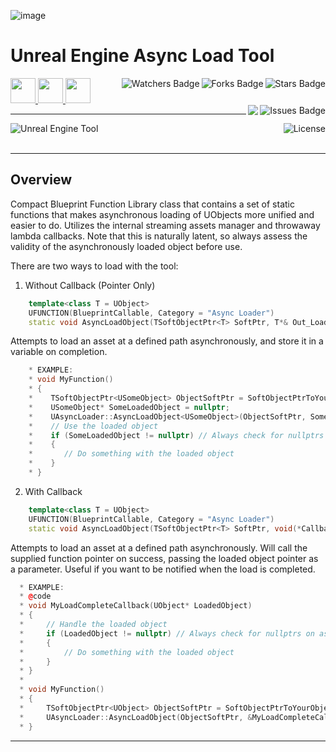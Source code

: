 ![image](https://user-images.githubusercontent.com/43964243/235778441-9dfb45ab-befd-480b-bc30-5eab5dc2efef.png)

# Unreal Engine Async Load Tool

<!-- Header Start -->
<a href = "https://docs.unrealengine.com/5.3/en-US/"> <img height="40" img width="40" src="https://cdn.simpleicons.org/unrealengine/white"> </a> 
<a href = "https://learn.microsoft.com/en-us/cpp/c-language"> <img height="40" img width="40" src="https://cdn.simpleicons.org/c"> </a>
<a href = "https://learn.microsoft.com/en-us/cpp/cpp-language"> <img height="40" img width="40" src="https://cdn.simpleicons.org/c++"> </a>
<img align="right" alt="Stars Badge" src="https://img.shields.io/github/stars/jdsherbert/Unreal-Engine-Async-Load-Tool?label=%E2%AD%90"/>
<img align="right" alt="Forks Badge" src="https://img.shields.io/github/forks/jdsherbert/Unreal-Engine-Async-Load-Tool?label=%F0%9F%8D%B4"/>
<img align="right" alt="Watchers Badge" src="https://img.shields.io/github/watchers/jdsherbert/Unreal-Engine-Async-Load-Tool?label=%F0%9F%91%81%EF%B8%8F"/>
<img align="right" alt="Issues Badge" src="https://img.shields.io/github/issues/jdsherbert/Unreal-Engine-Async-Load-Tool?label=%E2%9A%A0%EF%B8%8F"/>
<img align="right" src="https://hits.seeyoufarm.com/api/count/incr/badge.svg?url=https%3A%2F%2Fgithub.com%2FJDSherbert%2FUnreal-Engine-Async-Load-Tool%2Fhit-counter%2FREADME&count_bg=%2379C83D&title_bg=%23555555&labelColor=0E1128&title=🔍&style=for-the-badge">
<!-- Header End --> 

-----------------------------------------------------------------------

<a href="https://docs.unrealengine.com/5.3/en-US/"> 
  <img align="left" alt="Unreal Engine Tool" src="https://img.shields.io/badge/Unreal%20Engine%20Template-black?style=for-the-badge&logo=unrealengine&logoColor=white&color=black&labelColor=black"> </a>
  
<a href="https://choosealicense.com/licenses/mit/"> 
  <img align="right" alt="License" src="https://img.shields.io/badge/License%20:%20MIT-black?style=for-the-badge&logo=mit&logoColor=white&color=black&labelColor=black"> </a>
  
<br></br>

-----------------------------------------------------------------------
## Overview
Compact Blueprint Function Library class that contains a set of static functions that makes asynchronous loading of UObjects more unified and easier to do.
Utilizes the internal streaming assets manager and throwaway lambda callbacks.
Note that this is naturally latent, so always assess the validity of the asynchronously loaded object before use.

There are two ways to load with the tool:
1. Without Callback (Pointer Only)
```cpp
    template<class T = UObject>
    UFUNCTION(BlueprintCallable, Category = "Async Loader")
    static void AsyncLoadObject(TSoftObjectPtr<T> SoftPtr, T*& Out_LoadedObject);
```
Attempts to load an asset at a defined path asynchronously, and store it in a variable on completion.
```cpp    
    * EXAMPLE:
    * void MyFunction()
    * { 
    *    TSoftObjectPtr<USomeObject> ObjectSoftPtr = SoftObjectPtrToYourObject;
    *    USomeObject* SomeLoadedObject = nullptr;
    *    UAsyncLoader::AsyncLoadObject<USomeObject>(ObjectSoftPtr, SomeLoadedObject);
    *    // Use the loaded object
    *    if (SomeLoadedObject != nullptr) // Always check for nullptrs on asyncloaded objects
    *    {
    *       // Do something with the loaded object
    *    }
    * }
```


2. With Callback
```cpp
    template<class T = UObject>
    UFUNCTION(BlueprintCallable, Category = "Async Loader")
    static void AsyncLoadObject(TSoftObjectPtr<T> SoftPtr, void(*Callback)(T* LoadedObject));
```
Attempts to load an asset at a defined path asynchronously.
Will call the supplied function pointer on success, passing the loaded object pointer as a parameter.
Useful if you want to be notified when the load is completed.
```cpp
  * EXAMPLE:
  * @code
  * void MyLoadCompleteCallback(UObject* LoadedObject)
  * {
  *     // Handle the loaded object
  *     if (LoadedObject != nullptr) // Always check for nullptrs on asyncloaded objects
  *     {
  *         // Do something with the loaded object
  *     }
  * }
  *
  * void MyFunction()
  * {
  *     TSoftObjectPtr<UObject> ObjectSoftPtr = SoftObjectPtrToYourObject;
  *     UAsyncLoader::AsyncLoadObject(ObjectSoftPtr, &MyLoadCompleteCallback);
  * }
```


-----------------------------------------------------------------------

